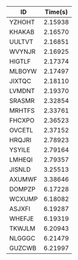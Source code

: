 |ID|Time(s)|
|-|-|
|YZHOHT|2.15938|
|KHAKAB|2.16570|
|UULTVT|2.16851|
|WVYNJR|2.16925|
|HIGTLF|2.17374|
|MLBOYW|2.17497|
|JIXTQC|2.18110|
|LVMDNT|2.19370|
|SRASMR|2.32854|
|MRHTFS|2.33761|
|FHCXPO|2.36523|
|OVCETL|2.37152|
|HRQJRI|2.78923|
|YSYILE|2.79164|
|LMHEQI|2.79357|
|JISNLD|3.25513|
|AXUMWF|3.38646|
|DOMPZP|6.17228|
|WCXUMP|6.18082|
|ASJXFI|6.19287|
|WHEFJE|6.19319|
|TKWJLM|6.20943|
|NLGGGC|6.21479|
|GUZCWB|6.21997|
